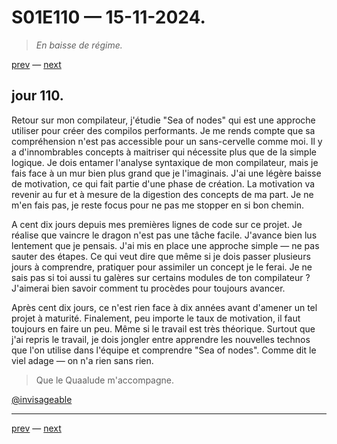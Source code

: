 # S01E110 — 15-11-2024.

> *En baisse de régime.*

[prev](S01E109-14-11-2024.md) — [next](S01E111-16-11-2024.md)     

## jour 110.

Retour sur mon compilateur, j'étudie "Sea of nodes" qui est une approche utiliser pour créer des compilos performants. Je me rends compte que sa compréhension n'est pas accessible pour un sans-cervelle comme moi. Il y a d'innombrables concepts à maitriser qui nécessite plus que de la simple logique. Je dois entamer l'analyse syntaxique de mon compilateur, mais je fais face à un mur bien plus grand que je l'imaginais. J'ai une légère baisse de motivation, ce qui fait partie d'une phase de création. La motivation va revenir au fur et à mesure de la digestion des concepts de ma part. Je ne m'en fais pas, je reste focus pour ne pas me stopper en si bon chemin.

A cent dix jours depuis mes premières lignes de code sur ce projet. Je réalise que vaincre le dragon n'est pas une tâche facile. J'avance bien lus lentement que je pensais. J'ai mis en place une approche simple — ne pas sauter des étapes. Ce qui veut dire que même si je dois passer plusieurs jours à comprendre, pratiquer pour assimiler un concept je le ferai. Je ne sais pas si toi aussi tu galères sur certains modules de ton compilateur ? J'aimerai bien savoir comment tu procèdes pour toujours avancer.

Après cent dix jours, ce n'est rien face à dix années avant d'amener un tel projet à maturité. Finalement, peu importe le taux de motivation, il faut toujours en faire un peu. Même si le travail est très théorique. Surtout que j'ai repris le travail, je dois jongler entre apprendre les nouvelles technos que l'on utilise dans l'équipe et comprendre "Sea of nodes". Comme dit le viel adage — on n'a rien sans rien.

> Que le Quaalude m'accompagne.

[@invisageable](https://twitter.com/invisageable)   

---

[prev](S01E109-14-11-2024.md) — [next](S01E111-16-11-2024.md)   